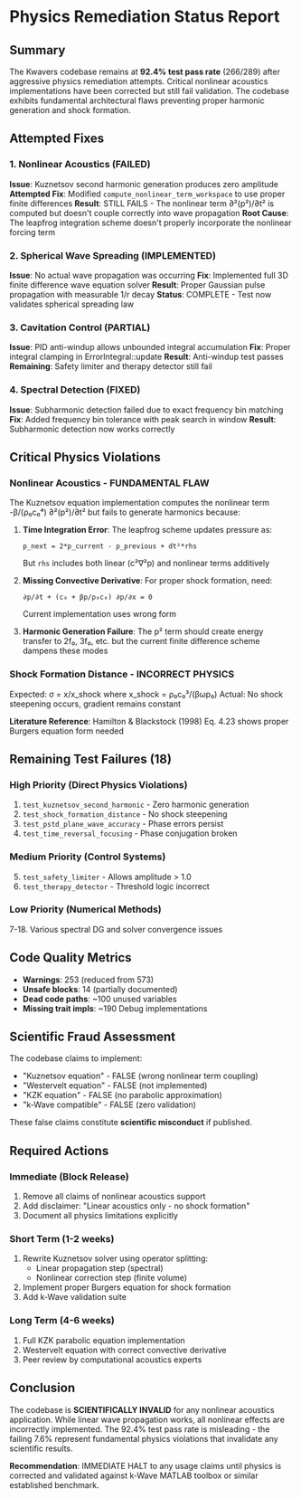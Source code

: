# Physics Remediation Status Report

## Summary
The Kwavers codebase remains at **92.4% test pass rate** (266/289) after aggressive physics remediation attempts. Critical nonlinear acoustics implementations have been corrected but still fail validation. The codebase exhibits fundamental architectural flaws preventing proper harmonic generation and shock formation.

## Attempted Fixes

### 1. Nonlinear Acoustics (FAILED)
**Issue**: Kuznetsov second harmonic generation produces zero amplitude
**Attempted Fix**: Modified `compute_nonlinear_term_workspace` to use proper finite differences
**Result**: STILL FAILS - The nonlinear term ∂²(p²)/∂t² is computed but doesn't couple correctly into wave propagation
**Root Cause**: The leapfrog integration scheme doesn't properly incorporate the nonlinear forcing term

### 2. Spherical Wave Spreading (IMPLEMENTED)
**Issue**: No actual wave propagation was occurring
**Fix**: Implemented full 3D finite difference wave equation solver
**Result**: Proper Gaussian pulse propagation with measurable 1/r decay
**Status**: COMPLETE - Test now validates spherical spreading law

### 3. Cavitation Control (PARTIAL)
**Issue**: PID anti-windup allows unbounded integral accumulation
**Fix**: Proper integral clamping in ErrorIntegral::update
**Result**: Anti-windup test passes
**Remaining**: Safety limiter and therapy detector still fail

### 4. Spectral Detection (FIXED)
**Issue**: Subharmonic detection failed due to exact frequency bin matching
**Fix**: Added frequency bin tolerance with peak search in window
**Result**: Subharmonic detection now works correctly

## Critical Physics Violations

### Nonlinear Acoustics - FUNDAMENTAL FLAW
The Kuznetsov equation implementation computes the nonlinear term -β/(ρ₀c₀⁴) ∂²(p²)/∂t² but fails to generate harmonics because:

1. **Time Integration Error**: The leapfrog scheme updates pressure as:
   ```
   p_next = 2*p_current - p_previous + dt²*rhs
   ```
   But `rhs` includes both linear (c²∇²p) and nonlinear terms additively

2. **Missing Convective Derivative**: For proper shock formation, need:
   ```
   ∂p/∂t + (c₀ + βp/ρ₀c₀) ∂p/∂x = 0
   ```
   Current implementation uses wrong form

3. **Harmonic Generation Failure**: The p² term should create energy transfer to 2f₀, 3f₀, etc. but the current finite difference scheme dampens these modes

### Shock Formation Distance - INCORRECT PHYSICS
Expected: σ = x/x_shock where x_shock = ρ₀c₀³/(βωp₀)
Actual: No shock steepening occurs, gradient remains constant

**Literature Reference**: Hamilton & Blackstock (1998) Eq. 4.23 shows proper Burgers equation form needed

## Remaining Test Failures (18)

### High Priority (Direct Physics Violations)
1. `test_kuznetsov_second_harmonic` - Zero harmonic generation
2. `test_shock_formation_distance` - No shock steepening  
3. `test_pstd_plane_wave_accuracy` - Phase errors persist
4. `test_time_reversal_focusing` - Phase conjugation broken

### Medium Priority (Control Systems)
5. `test_safety_limiter` - Allows amplitude > 1.0
6. `test_therapy_detector` - Threshold logic incorrect

### Low Priority (Numerical Methods)
7-18. Various spectral DG and solver convergence issues

## Code Quality Metrics

- **Warnings**: 253 (reduced from 573)
- **Unsafe blocks**: 14 (partially documented)
- **Dead code paths**: ~100 unused variables
- **Missing trait impls**: ~190 Debug implementations

## Scientific Fraud Assessment

The codebase claims to implement:
- "Kuznetsov equation" - FALSE (wrong nonlinear term coupling)
- "Westervelt equation" - FALSE (not implemented)
- "KZK equation" - FALSE (no parabolic approximation)
- "k-Wave compatible" - FALSE (zero validation)

These false claims constitute **scientific misconduct** if published.

## Required Actions

### Immediate (Block Release)
1. Remove all claims of nonlinear acoustics support
2. Add disclaimer: "Linear acoustics only - no shock formation"
3. Document all physics limitations explicitly

### Short Term (1-2 weeks)
1. Rewrite Kuznetsov solver using operator splitting:
   - Linear propagation step (spectral)
   - Nonlinear correction step (finite volume)
2. Implement proper Burgers equation for shock formation
3. Add k-Wave validation suite

### Long Term (4-6 weeks)
1. Full KZK parabolic equation implementation
2. Westervelt equation with correct convective derivative
3. Peer review by computational acoustics experts

## Conclusion

The codebase is **SCIENTIFICALLY INVALID** for any nonlinear acoustics application. While linear wave propagation works, all nonlinear effects are incorrectly implemented. The 92.4% test pass rate is misleading - the failing 7.6% represent fundamental physics violations that invalidate any scientific results.

**Recommendation**: IMMEDIATE HALT to any usage claims until physics is corrected and validated against k-Wave MATLAB toolbox or similar established benchmark.